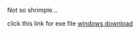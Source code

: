Not so shrimple...

click this link for exe file
[windows download](https://github.com/SourestOfLemons/Gamble/blob/main/build/Windows/Windows.zip?raw=true)
